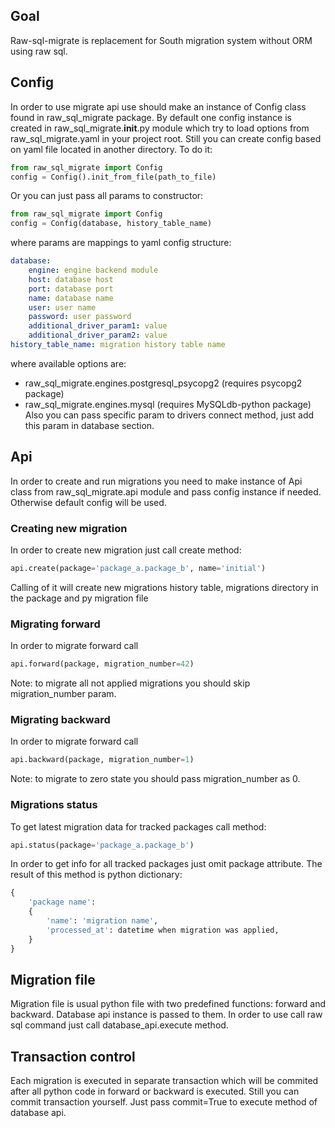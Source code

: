 ## Goal
Raw-sql-migrate is replacement for South migration system without ORM using raw sql. 


## Config
In order to use migrate api use should make an instance of Config class found in raw_sql_migrate package.
By default one config instance is created in raw_sql_migrate.__init__.py module which try to load options
from raw_sql_migrate.yaml in your project root. Still you can create config based on yaml file located in 
another directory. To do it:
```python
from raw_sql_migrate import Config
config = Config().init_from_file(path_to_file)
```
Or you can just pass all params to constructor:
```python
from raw_sql_migrate import Config
config = Config(database, history_table_name)
```
where params are mappings to yaml config structure:
```yaml
database:
    engine: engine backend module
    host: database host
    port: database port
    name: database name
    user: user name
    password: user password
    additional_driver_param1: value
    additional_driver_param2: value
history_table_name: migration history table name
```
where available options are:
- raw_sql_migrate.engines.postgresql_psycopg2 (requires psycopg2 package)
- raw_sql_migrate.engines.mysql (requires MySQLdb-python package)
Also you can pass specific param to drivers connect method, just add this param in database section.


## Api
In order to create and run migrations you need to make instance of Api class from
raw_sql_migrate.api module and pass config instance if needed. Otherwise default config
will be used.


### Creating new migration
In order to create new migration just call create method:
```python
api.create(package='package_a.package_b', name='initial')
```
Calling of it will create new migrations history table,
migrations directory in the package and py migration file


### Migrating forward
In order to migrate forward call
```python
api.forward(package, migration_number=42)
```
Note: to migrate all not applied migrations you should skip migration_number param.

### Migrating backward
In order to migrate forward call
```python
api.backward(package, migration_number=1)
```
Note: to migrate to zero state you should pass migration_number as 0.

### Migrations status
To get latest migration data for tracked packages call method:
```python
api.status(package='package_a.package_b')
```
In order to get info for all tracked packages just omit package attribute.
The result of this method is python dictionary:
```python
{
    'package name': 
    {
        'name': 'migration name',
        'processed_at': datetime when migration was applied,
    }
}
```

## Migration file
Migration file is usual python file with two predefined functions:
forward and backward. Database api instance is passed to them.
In order to use call raw sql command just call database_api.execute method.

## Transaction control
Each migration is executed in separate transaction which will be 
commited after all python code in forward or backward is executed.
Still you can commit transaction yourself. Just pass commit=True to
execute method of database api.
